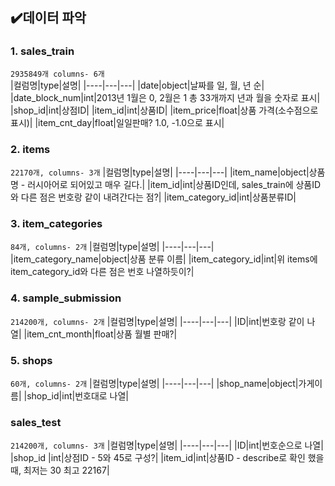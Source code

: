 ## ✔️데이터 파악


### 1. sales_train <br>
`2935849개 columns- 6개`       
|컬럼명|type|설명|
|----|---|---|
|date|object|날짜를 일, 월, 년 순|
|date_block_num|int|2013년 1월은 0, 2월은 1 총 33개까지 년과 월을 숫자로 표시|
|shop_id|int|상점ID|
|item_id|int|상품ID|
|item_price|float|상품 가격(소수점으로 표시)|
|item_cnt_day|float|일일판매? 1.0, -1.0으로 표시|





### 2. items <br>
`22170개, columns- 3개`
|컬럼명|type|설명|
|----|---|---|
|item_name|object|상품명 - 러시아어로 되어있고 매우 길다.|
|item_id|int|상품ID인데, sales_train에 상품ID와 다른 점은 번호랑 같이 내려간다는 점?|
|item_category_id|int|상품분류ID|




### 3. item_categories <br>
`84개, columns- 2개`
|컬럼명|type|설명|
|----|---|---|
|item_category_name|object|상품 분류 이름|
|item_category_id|int|위 items에 item_category_id와 다른 점은 번호 나열하듯이?|





### 4. sample_submission <br>
`214200개, columns- 2개`
|컬럼명|type|설명|
|----|---|---|
|ID|int|번호랑 같이 나열|
|item_cnt_month|float|상품 월별 판매?|




### 5. shops <br>
`60개, columns- 2개`
|컬럼명|type|설명|
|----|---|---|
|shop_name|object|가게이름|
|shop_id|int|번호대로 나열|





### sales_test <br>
`214200개, columns- 3개`
|컬럼명|type|설명|
|----|---|---|
|ID|int|번호순으로 나열|
|shop_id |int|상점ID - 5와 45로 구성?|
|item_id|int|상품ID - describe로 확인 했을 때, 최저는 30 최고 22167|



## 
